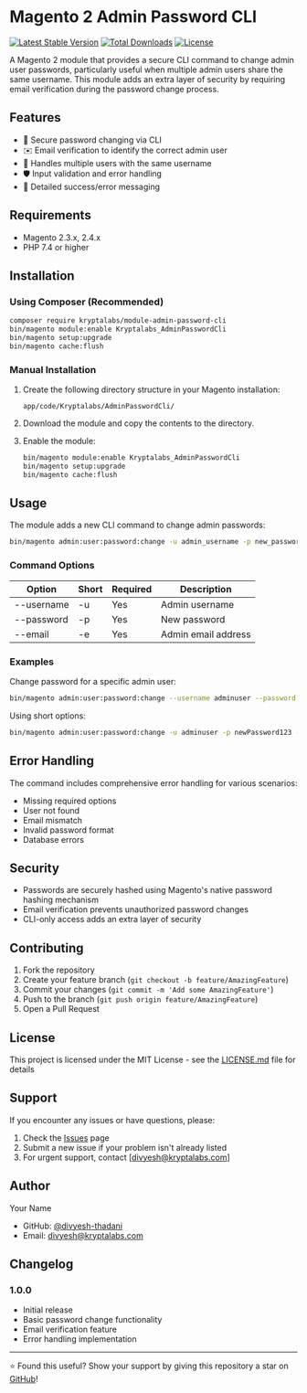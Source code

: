 # Magento 2 Admin Password CLI

[![Latest Stable Version](https://img.shields.io/packagist/v/kryptalabs/module-admin-password-cli.svg)](https://packagist.org/packages/kryptalabs/module-admin-password-cli)
[![Total Downloads](https://img.shields.io/packagist/dt/kryptalabs/module-admin-password-cli.svg)](https://packagist.org/packages/kryptalabs/module-admin-password-cli)
[![License](https://img.shields.io/packagist/l/kryptalabs/module-admin-password-cli.svg)](https://packagist.org/packages/kryptalabs/module-admin-password-cli)

A Magento 2 module that provides a secure CLI command to change admin user passwords, particularly useful when multiple admin users share the same username. This module adds an extra layer of security by requiring email verification during the password change process.

## Features

- 🔐 Secure password changing via CLI
- ✉️ Email verification to identify the correct admin user
- 👥 Handles multiple users with the same username
- 🛡️ Input validation and error handling
- 📝 Detailed success/error messaging

## Requirements

- Magento 2.3.x, 2.4.x
- PHP 7.4 or higher

## Installation

### Using Composer (Recommended)

```bash
composer require kryptalabs/module-admin-password-cli
bin/magento module:enable Kryptalabs_AdminPasswordCli
bin/magento setup:upgrade
bin/magento cache:flush
```

### Manual Installation

1. Create the following directory structure in your Magento installation:
   ```
   app/code/Kryptalabs/AdminPasswordCli/
   ```

2. Download the module and copy the contents to the directory.

3. Enable the module:
   ```bash
   bin/magento module:enable Kryptalabs_AdminPasswordCli
   bin/magento setup:upgrade
   bin/magento cache:flush
   ```

## Usage

The module adds a new CLI command to change admin passwords:

```bash
bin/magento admin:user:password:change -u admin_username -p new_password -e admin_email
```

### Command Options

| Option      | Short | Required | Description           |
|-------------|-------|----------|-----------------------|
| --username  | -u    | Yes      | Admin username        |
| --password  | -p    | Yes      | New password         |
| --email     | -e    | Yes      | Admin email address  |

### Examples

Change password for a specific admin user:
```bash
bin/magento admin:user:password:change --username adminuser --password newPassword123 --email admin@example.com
```

Using short options:
```bash
bin/magento admin:user:password:change -u adminuser -p newPassword123 -e admin@example.com
```

## Error Handling

The command includes comprehensive error handling for various scenarios:

- Missing required options
- User not found
- Email mismatch
- Invalid password format
- Database errors

## Security

- Passwords are securely hashed using Magento's native password hashing mechanism
- Email verification prevents unauthorized password changes
- CLI-only access adds an extra layer of security

## Contributing

1. Fork the repository
2. Create your feature branch (`git checkout -b feature/AmazingFeature`)
3. Commit your changes (`git commit -m 'Add some AmazingFeature'`)
4. Push to the branch (`git push origin feature/AmazingFeature`)
5. Open a Pull Request

## License

This project is licensed under the MIT License - see the [LICENSE.md](LICENSE.md) file for details

## Support

If you encounter any issues or have questions, please:

1. Check the [Issues](https://github.com/divyesh-thadani/magento2-admin-password-cli/issues) page
2. Submit a new issue if your problem isn't already listed
3. For urgent support, contact [divyesh@kryptalabs.com]

## Author

Your Name
- GitHub: [@divyesh-thadani](https://github.com/divyesh-thadani)
- Email: divyesh@kryptalabs.com

## Changelog

### 1.0.0
- Initial release
- Basic password change functionality
- Email verification feature
- Error handling implementation

---
⭐ Found this useful? Show your support by giving this repository a star on [GitHub](https://github.com/yourusername/magento2-admin-password-cli)!
